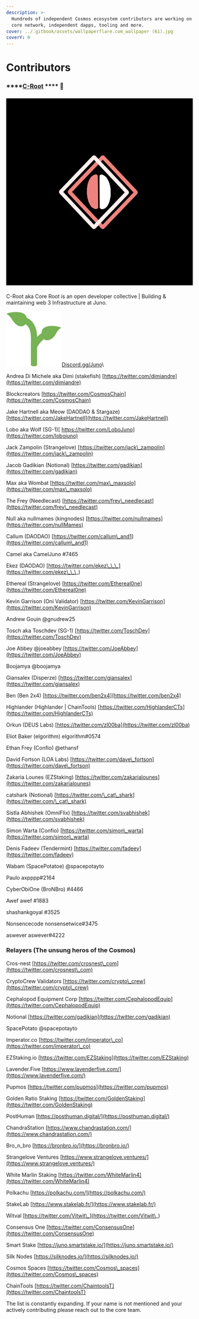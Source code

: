 ```yaml
---
description: >-
  Hundreds of independent Cosmos ecosystem contributors are working on the Juno
  core network, independent dapps, tooling and more.
cover: ../.gitbook/assets/wallpaperflare.com_wallpaper (61).jpg
coverY: 0
---
```


# Contributors

### \*\*\*\*[**C-Root**](https://twitter.com/CRootHQ) \*\*\*\* 🌱

### ![](../.gitbook/assets/C-Root.png)



C-Root aka Core Root is an open developer collective | Building & maintaining web 3 Infrastructure at Juno.



![](../.gitbook/assets/image.png)[Discord.gg/Juno](https://discord.gg/Juno)\


Andrea Di Michele aka Dimi (stakefish) [https://twitter.com/dimiandre](https://twitter.com/dimiandre)

Blockcreators [https://twitter.com/CosmosChain](https://twitter.com/CosmosChain)

Jake Hartnell aka Meow (DAODAO & Stargaze) [https://twitter.com/JakeHartnell](https://twitter.com/JakeHartnell)

Lobo aka Wolf (SG-1)[ https://twitter.com/LoboJuno](https://twitter.com/lobojuno)

Jack Zampolin (Strangelove) [https://twitter.com/jack\_zampolin](https://twitter.com/jack\_zampolin)

Jacob Gadikian (Notional) [https://twitter.com/gadikian](https://twitter.com/gadikian)

Max aka Wombat [https://twitter.com/max\_maxsolo](https://twitter.com/max\_maxsolo)

The Frey (Needlecast) [https://twitter.com/frey\_needlecast](https://twitter.com/frey\_needlecast)

Null aka nullmames (kingnodes) [https://twitter.com/nullmames](https://twitter.com/nullMames)

Callum (DAODAO) [https://twitter.com/callum\_and1](https://twitter.com/callum\_and1)

Camel aka CamelJuno #7465

Ekez (DAODAO) [https://twitter.com/ekez\_\_\_](https://twitter.com/ekez\_\_\_)

Ethereal (Strangelove) [https://twitter.com/Ethereal0ne](https://twitter.com/Ethereal0ne)

Kevin Garrison (Oni Validator) [https://twitter.com/KevinGarrison](https://twitter.com/KevinGarrison)

Andrew Gouin @gnudrew25

Tosch aka Toschdev (SG-1) [https://twitter.com/ToschDev](https://twitter.com/ToschDev)

Joe Abbey @joeabbey [https://twitter.com/JoeAbbey](https://twitter.com/JoeAbbey)

Boojamya @boojamya

Giansalex (Disperze) [https://twitter.com/giansalex](https://twitter.com/giansalex)

Ben (Ben 2x4) [https://twitter.com/ben2x4](https://twitter.com/ben2x4)

Highlander (Highlander | ChainTools) [https://twitter.com/HighlanderCTs](https://twitter.com/HighlanderCTs)

Orkun (DEUS Labs) [https://twitter.com/zl00ba](https://twitter.com/zl00ba)

Eliot Baker (elgorithm) elgorithm#0574

Ethan Frey (Confio) @ethansf

David Fortson (LOA Labs) [https://twitter.com/dave\_fortson](https://twitter.com/dave\_fortson)

Zakaria Lounes (EZStaking) [https://twitter.com/zakarialounes](https://twitter.com/zakarialounes)

catshark (Notional) [https://twitter.com/\_cat\_shark](https://twitter.com/\_cat\_shark)

Sistla Abhishek (OmniFlix) [https://twitter.com/svabhishek](https://twitter.com/svabhishek)

Simon Warta (Confio) [https://twitter.com/simon\_warta](https://twitter.com/simon\_warta)

Denis Fadeev (Tendermint) [https://twitter.com/fadeev](https://twitter.com/fadeev)

Wabam (SpacePotatoe) @spacepotayto

Paulo axpppp#2164

CyberObiOne (BroNBro) #4466

Awef awef #1883

shashankgoyal #3525

Nonsencecode nonsensetwice#3475

aswever aswever#4222

### Relayers (The unsung heros of the Cosmos)

Cros-nest [https://twitter.com/crosnest\_com](https://twitter.com/crosnest\_com)

CryptoCrew Validators [https://twitter.com/crypto\_crew](https://twitter.com/crypto\_crew)

Cephalopod Equipment Corp [https://twitter.com/CephalopodEquip](https://twitter.com/CephalopodEquip)

Notional [https://twitter.com/gadikian](https://twitter.com/gadikian)

SpacePotato @spacepotayto

Imperator.co [https://twitter.com/imperator\_co](https://twitter.com/imperator\_co)

EZStaking.io [https://twitter.com/EZStaking](https://twitter.com/EZStaking)

Lavender.Five [https://www.lavenderfive.com/](https://www.lavenderfive.com/)

Pupmos [https://twitter.com/pupmos](https://twitter.com/pupmos)

Golden Ratio Staking [https://twitter.com/GoldenStaking](https://twitter.com/GoldenStaking)

PostHuman [https://posthuman.digital/](https://posthuman.digital/)

ChandraStation [https://www.chandrastation.com/](https://www.chandrastation.com/)

Bro\_n\_bro [https://bronbro.io/](https://bronbro.io/)

Strangelove Ventures [https://www.strangelove.ventures/](https://www.strangelove.ventures/)

White Marlin Staking [https://twitter.com/WhiteMarlin4](https://twitter.com/WhiteMarlin4)

Polkachu [https://polkachu.com/](https://polkachu.com/)

StakeLab [https://www.stakelab.fr/](https://www.stakelab.fr/)

Witval [https://twitter.com/Vitwit\_](https://twitter.com/Vitwit\_)

Consensus One [https://twitter.com/ConsensusOne](https://twitter.com/ConsensusOne)

Smart Stake [https://juno.smartstake.io/](https://juno.smartstake.io/)

Silk Nodes [https://silknodes.io/](https://silknodes.io/)

Cosmos Spaces [https://twitter.com/Cosmos\_spaces](https://twitter.com/Cosmos\_spaces)

ChainTools [https://twitter.com/ChaintoolsT](https://twitter.com/ChaintoolsT)

The list is constantly expanding. If your name is not mentioned and your actively contributing please reach out to the core team.

